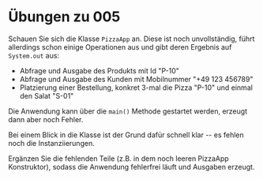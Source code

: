 # Übungen zu 005

Schauen Sie sich die Klasse `PizzaApp` an. Diese ist noch unvollständig, führt allerdings schon
einige Operationen aus und gibt deren Ergebnis auf `System.out` aus:

* Abfrage und Ausgabe des Produkts mit Id "P-10"
* Abfrage und Ausgabe des Kunden mit Mobilnummer "+49 123 456789"
* Platzierung einer Bestellung, konkret 3-mal die Pizza "P-10" und einmal den Salat "S-01"

Die Anwendung kann über die `main()` Methode gestartet werden, erzeugt dann aber noch Fehler.

Bei einem Blick in die Klasse ist der Grund dafür schnell klar -- es fehlen noch die
Instanziierungen.

Ergänzen Sie die fehlenden Teile (z.B. in dem noch leeren PizzaApp Konstruktor), sodass die Anwendung fehlerfrei läuft
und Ausgaben erzeugt.
